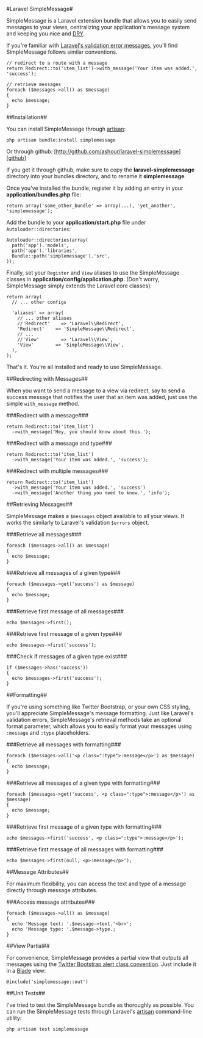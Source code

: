 #Laravel SimpleMessage#

SimpleMessage is a Laravel extension bundle that allows you to easily send messages to your views, centralizing your application's message system and keeping you nice and [DRY][dry].

[dry]: http://en.wikipedia.org/wiki/Don't_repeat_yourself "Don't Repeat Yourself"

If you're familiar with [Laravel's validation error messages][validation], you'll find SimpleMessage follows similar conventions.

[validation]: http://laravel.com/docs/validation#retrieving-error-messages

    // redirect to a route with a message
    return Redirect::to('item_list')->with_message('Your item was added.', 'success');

    // retrieve messages
    foreach ($messages->all() as $message)
    {
      echo $message;
    }

##Installation##

You can install SimpleMessage through [artisan][art-install]:

[art-install]: http://laravel.com/docs/bundles#installing-bundles

    php artisan bundle:install simplemessage

Or through github: [http://github.com/ashour/laravel-simplemessage][github]

[github]: http://github.com/ashour/laravel-simplemessage

If you get it through github, make sure to copy the **laravel-simplemessage** directory into your bundles directory, and to rename it **simplemessage**.

Once you've installed the bundle, register it by adding an entry in your **application/bundles.php** file:

    return array('some_other_bundle' => array(...), 'yet_another', 'simplemessage');

Add the bundle to your **application/start.php** file under `Autoloader::directories`:

    Autoloader::directories(array(
      path('app').'models',
      path('app').'libraries',
      Bundle::path('simplemessage').'src',
    ));

Finally, set your `Register` and `View` aliases to use the SimpleMessage classes in **application/config/application.php**. (Don't worry, SimpleMessage simply extends the Laravel core classes):

    return array(
      // ... other configs

      'aliases' => array(
        // ... other aliases
        //'Redirect'    => 'Laravel\\Redirect',
        'Redirect'    => 'SimpleMessage\\Redirect',
        // ...
        //'View'        => 'Laravel\\View',
        'View'        => 'SimpleMessage\\View',
      ),
    );

That's it. You're all installed and ready to use SimpleMessage.

##Redirecting with Messages##

When you want to send a message to a view via redirect, say to send a success message that notifies the user that an item was added, just use the simple `with_message` method.

###Redirect with a message###

    return Redirect::to('item_list')
      ->with_message('Hey, you should know about this.');

###Redirect with a message and type###

    return Redirect::to('item_list')
      ->with_message('Your item was added.', 'success');

###Redirect with multiple messages###

    return Redirect::to('item_list')
      ->with_message('Your item was added.', 'success')
      ->with_message('Another thing you need to know.', 'info');

##Retrieving Messages##

SimpleMessage makes a `$messages` object available to all your views. It works the similarly to Laravel's validation `$errors` object.

###Retrieve all messages###

    foreach ($messages->all() as $message)
    {
      echo $message;
    }

###Retrieve all messages of a given type###
  
    foreach ($messages->get('success') as $message)
    {
      echo $message;
    }
  
###Retrieve first message of all messages###

    echo $messages->first();

###Retrieve first message of a given type###

    echo $messages->first('success');

###Check if messages of a given type exist###

    if ($messages->has('success'))
    {
      echo $messages->first('success');
    }

##Formatting##

If you're using something like Twitter Bootstrap, or your own CSS styling, you'll appreciate SimpleMessage's message formatting. Just like Laravel's validation errors, SimpleMessage's retrieval methods take an optional format parameter, which allows you to easily format your messages using `:message` and `:type` placeholders.

###Retrieve all messages with formatting###

    foreach ($messages->all('<p class=":type">:message</p>') as $message)
    {
      echo $message;
    }

###Retrieve all messages of a given type with formatting###

    foreach ($messages->get('success', <p class=":type">:message</p>') as $message)
    {
      echo $message;
    }

###Retrieve first message of a given type with formatting###

    echo $messages->first('success', <p class=":type">:message</p>');

###Retrieve first message of all messages with formatting###

    echo $messages->first(null, <p>:message</p>');

##Message Attributes##

For maximum flexibility, you can access the text and type of a message directly through message attributes.

###Access message attributes###

    foreach ($messages->all() as $message)
    {
      echo 'Message text: '.$message->text.'<br>';
      echo 'Message type: '.$message->type.;
    }

##View Partial##

For convenience, SimpleMessage provides a partial view that outputs all messages using the [Twitter Bootstrap alert class convention][bootstrap]. Just include it in a [Blade][blade] view:

[bootstrap]: http://twitter.github.com/bootstrap/components.html#alerts
[blade]: http://laravel.com/docs/views/templating#blade-template-engine

    @include('simplemessage::out')

##Unit Tests##

I've tried to test the SimpleMessage bundle as thoroughly as possible. You can run the SimpleMessage tests through Laravel's [artisan][artisan] command-line utility:

[artisan]: http://laravel.com/docs/artisan/commands#unit-tests

    php artisan test simplemessage

